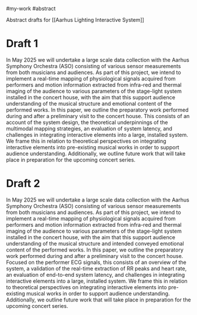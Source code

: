 #my-work #abstract 

Abstract drafts for [[Aarhus Lighting Interactive System]]
# Draft 1

In May 2025 we will undertake a large scale data collection with the Aarhus Symphony Orchestra (ASO) consisting of various sensor measurements from both musicians and audiences. As part of this project, we intend to implement a real-time mapping of physiological signals acquired from performers and motion information extracted from infra-red and thermal imaging of the audience to various parameters of the stage-light system installed in the concert house, with the aim that this support audience understanding of the musical structure and emotional content of the performed works. In this paper, we outline the preparatory work performed during and after a preliminary visit to the concert house. This consists of an account of the system design, the theoretical underpinnings of the multimodal mapping strategies, an evaluation of system latency, and challenges in integrating interactive elements into a large, installed system. We frame this in relation to theoretical perspectives on integrating interactive elements into pre-existing musical works in order to support audience understanding. Additionally, we outline future work that will take place in preparation for the upcoming concert series.

# Draft 2

In May 2025 we will undertake a large scale data collection with the Aarhus Symphony Orchestra (ASO) consisting of various sensor measurements from both musicians and audiences. As part of this project, we intend to implement a real-time mapping of physiological signals acquired from performers and motion information extracted from infra-red and thermal imaging of the audience to various parameters of the stage-light system installed in the concert house, with the aim that this support audience understanding of the musical structure and intended conveyed emotional content of the performed works. In this paper, we outline the preparatory work performed during and after a preliminary visit to the concert house. Focused on the performer ECG signals, this consists of an overview of the system, a validation of the real-time extraction of RR peaks and heart rate, an evaluation of end-to-end system latency, and challenges in integrating interactive elements into a large, installed system. We frame this in relation to theoretical perspectives on integrating interactive elements into pre-existing musical works in order to support audience understanding. Additionally, we outline future work that will take place in preparation for the upcoming concert series.
